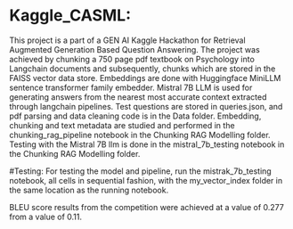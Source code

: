 # Kaggle_CASML:
This project is a part of a GEN AI Kaggle Hackathon for Retrieval Augmented Generation Based Question Answering. The project was achieved by chunking a 750 page pdf textbook on Psychology into Langchain documents and subsequently, chunks which are stored in the FAISS vector data store. Embeddings are done with Huggingface MiniLLM sentence transformer family embedder. Mistral 7B LLM is used for generating answers from the nearest most accurate context extracted through langchain pipelines.
Test questions are stored in queries.json, and pdf parsing and data cleaning code is in the Data folder.
Embedding, chunking and text metadata are studied and performed in the chunking_rag_pipeline notebook in the Chunking RAG Modelling folder.
Testing with the Mistral 7B llm is done in the mistral_7b_testing notebook in the Chunking RAG Modelling folder.


#Testing:
For testing the model and pipeline, run the mistrak_7b_testing notebook, all cells in sequential fashion, with the my_vector_index folder in the same location as the running notebook.

BLEU score results from the competition were achieved at a value of 0.277 from a value of 0.11.
